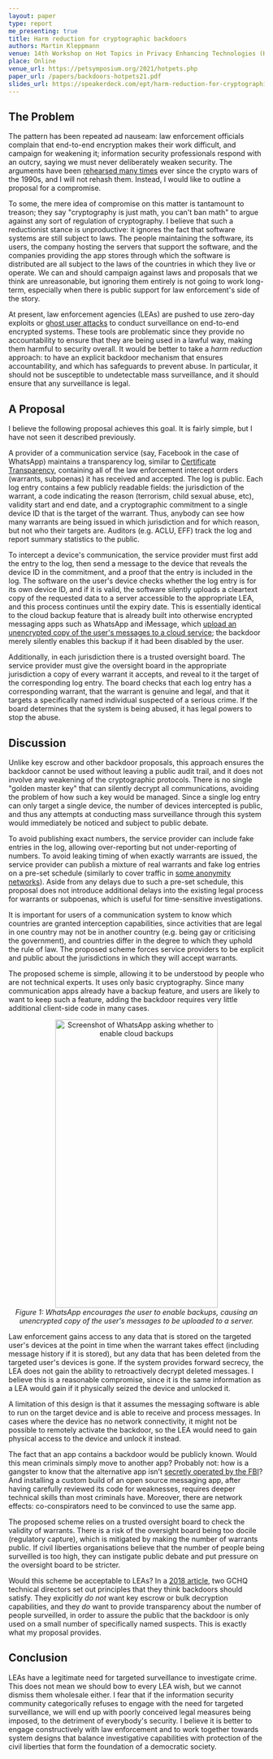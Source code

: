 ```yaml
---
layout: paper
type: report
me_presenting: true
title: Harm reduction for cryptographic backdoors
authors: Martin Kleppmann
venue: 14th Workshop on Hot Topics in Privacy Enhancing Technologies (HotPETs)
place: Online
venue_url: https://petsymposium.org/2021/hotpets.php
paper_url: /papers/backdoors-hotpets21.pdf
slides_url: https://speakerdeck.com/ept/harm-reduction-for-cryptographic-backdoors
---
```



The Problem
-----------

The pattern has been repeated ad nauseam: law enforcement officials complain that end-to-end
encryption makes their work difficult, and campaign for weakening it; information security
professionals respond with an outcry, saying we must never deliberately weaken security. The
arguments have been [rehearsed many times](https://dspace.mit.edu/handle/1721.1/97690) ever since
the crypto wars of the 1990s, and I will not rehash them. Instead, I would like to outline
a proposal for a compromise.

To some, the mere idea of compromise on this matter is tantamount to treason; they say "cryptography
is just math, you can't ban math" to argue against any sort of regulation of cryptography. I believe
that such a reductionist stance is unproductive: it ignores the fact that software systems are still
subject to laws. The people maintaining the software, its users, the company hosting the servers
that support the software, and the companies providing the app stores through which the software is
distributed are all subject to the laws of the countries in which they live or operate. We can and
should campaign against laws and proposals that we think are unreasonable, but ignoring them
entirely is not going to work long-term, especially when there is public support for law
enforcement's side of the story.

At present, law enforcement agencies (LEAs) are pushed to use zero-day exploits or
[ghost user attacks](https://martin.kleppmann.com/papers/ghost-attack-spw19.pdf) to conduct
surveillance on end-to-end encrypted systems. These tools are problematic since they provide no
accountability to ensure that they are being used in a lawful way, making them harmful to security
overall. It would be better to take a *harm reduction* approach: to have an explicit backdoor
mechanism that ensures accountability, and which has safeguards to prevent abuse. In particular, it
should not be susceptible to undetectable mass surveillance, and it should ensure that any
surveillance is legal.

A Proposal
----------

I believe the following proposal achieves this goal. It is fairly simple, but I have not seen it
described previously.

A provider of a communication service (say, Facebook in the case of WhatsApp) maintains
a transparency log, similar to [Certificate Transparency](https://queue.acm.org/detail.cfm?id=2668154),
containing all of the law enforcement intercept orders (warrants, subpoenas) it has received and
accepted. The log is public. Each log entry contains a few publicly readable fields: the
jurisdiction of the warrant, a code indicating the reason (terrorism, child sexual abuse, etc),
validity start and end date, and a cryptographic commitment to a single device ID that is the target
of the warrant. Thus, anybody can see how many warrants are being issued in which jurisdiction and
for which reason, but not who their targets are. Auditors (e.g. ACLU, EFF) track the log and report
summary statistics to the public.

To intercept a device's communication, the service provider must first add the entry to the log,
then send a message to the device that reveals the device ID in the commitment, and a proof that the
entry is included in the log. The software on the user's device checks whether the log entry is for
its own device ID, and if it is valid, the software silently uploads a cleartext copy of the
requested data to a server accessible to the appropriate LEA, and this process continues until the
expiry date. This is essentially identical to the cloud backup feature that is already built into
otherwise encrypted messaging apps such as WhatsApp and iMessage, which
[upload an unencrypted copy of the user's messages to a cloud service](https://arxiv.org/abs/2105.12613);
the backdoor merely silently enables this backup if it had been disabled by the user.

Additionally, in each jurisdiction there is a trusted oversight board. The service provider must
give the oversight board in the appropriate jurisdiction a copy of every warrant it accepts, and
reveal to it the target of the corresponding log entry. The board checks that each log entry has
a corresponding warrant, that the warrant is genuine and legal, and that it targets a specifically
named individual suspected of a serious crime. If the board determines that the system is being
abused, it has legal powers to stop the abuse.

Discussion
----------

Unlike key escrow and other backdoor proposals, this approach ensures the backdoor cannot be used
without leaving a public audit trail, and it does not involve any weakening of the cryptographic
protocols. There is no single "golden master key" that can silently decrypt all communications,
avoiding the problem of how such a key would be managed. Since a single log entry can only target
a single device, the number of devices intercepted is public, and thus any attempts at conducting
mass surveillance through this system would immediately be noticed and subject to public debate.

To avoid publishing exact numbers, the service provider can include fake entries in the log,
allowing over-reporting but not under-reporting of numbers. To avoid leaking timing of when exactly
warrants are issued, the service provider can publish a mixture of real warrants and fake log
entries on a pre-set schedule (similarly to cover traffic in
[some anonymity networks](https://www.usenix.org/system/files/conference/usenixsecurity17/sec17-piotrowska.pdf)).
Aside from any delays due to such a pre-set schedule, this proposal does not introduce additional
delays into the existing legal process for warrants or subpoenas, which is useful for time-sensitive
investigations.

It is important for users of a communication system to know which countries are granted interception
capabilities, since activities that are legal in one country may not be in another country (e.g.
being gay or criticising the government), and countries differ in the degree to which they uphold
the rule of law.  The proposed scheme forces service providers to be explicit and public about the
jurisdictions in which they will accept warrants.

The proposed scheme is simple, allowing it to be understood by people who are not technical experts.
It uses only basic cryptography. Since many communication apps already have a backup feature, and
users are likely to want to keep such a feature, adding the backdoor requires very little additional
client-side code in many cases.

<p style="text-align: center">
<img src="/2021/07/whatsapp-backup.png" width="320" height="568" alt="Screenshot of WhatsApp asking whether to enable cloud backups"><br>
<em>Figure 1: WhatsApp encourages the user to enable backups, causing an unencrypted copy of the user's messages to be uploaded to a server.</em>
</p>

Law enforcement gains access to any data that is stored on the targeted user's devices at the point
in time when the warrant takes effect (including message history if it is stored), but any data that
has been deleted from the targeted user's devices is gone. If the system provides forward secrecy,
the LEA does not gain the ability to retroactively decrypt deleted messages. I believe this is
a reasonable compromise, since it is the same information as a LEA would gain if it physically
seized the device and unlocked it.

A limitation of this design is that it assumes the messaging software is able to run on the target
device and is able to receive and process messages. In cases where the device has no network
connectivity, it might not be possible to remotely activate the backdoor, so the LEA would need to
gain physical access to the device and unlock it instead.

The fact that an app contains a backdoor would be publicly known. Would this mean criminals simply
move to another app? Probably not: how is a gangster to know that the alternative app isn't
[secretly operated by the FBI](https://www.bbc.co.uk/news/world-57394831)? And installing a custom
build of an open source messaging app, after having carefully reviewed its code for weaknesses,
requires deeper technical skills than most criminals have. Moreover, there are network effects:
co-conspirators need to be convinced to use the same app.

The proposed scheme relies on a trusted oversight board to check the validity of warrants. There is
a risk of the oversight board being too docile (regulatory capture), which is mitigated by making
the number of warrants public. If civil liberties organisations believe that the number of people
being surveilled is too high, they can instigate public debate and put pressure on the oversight
board to be stricter.

Would this scheme be acceptable to LEAs? In a
[2018 article](https://www.lawfareblog.com/principles-more-informed-exceptional-access-debate), two GCHQ technical directors set out principles that they
think backdoors should satisfy. They explicitly *do not* want key escrow or bulk decryption
capabilities, and they *do* want to provide transparency about the number of people surveilled, in
order to assure the public that the backdoor is only used on a small number of specifically named
suspects. This is exactly what my proposal provides.

Conclusion
----------

LEAs have a legitimate need for targeted surveillance to investigate crime. This does not mean we
should bow to every LEA wish, but we cannot dismiss them wholesale either. I fear that if the
information security community categorically refuses to engage with the need for targeted
surveillance, we will end up with poorly conceived legal measures being imposed, to the detriment of
everybody's security. I believe it is better to engage constructively with law enforcement and to
work together towards system designs that balance investigative capabilities with protection of the
civil liberties that form the foundation of a democratic society.
